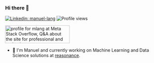 ### Hi there 👋

[![Linkedin: manuel-lang](https://img.shields.io/badge/-Manuel%20Lang-blue?style=flat-square&logo=Linkedin&logoColor=white&link=https://www.linkedin.com/in/manuel-lang/)](https://www.linkedin.com/in/manuel-lang/)
![Profile views](https://gpvc.arturio.dev/manuel-lang)

<a href="https://meta.stackoverflow.com/users/5679455/mlang"><img src="https://meta.stackoverflow.com/users/flair/5679455.png?theme=dark" width="208" height="58" alt="profile for mlang at Meta Stack Overflow, Q&amp;A about the site for professional and enthusiast programmers" title="profile for mlang at Meta Stack Overflow, Q&amp;A about the site for professional and enthusiast programmers"></a>


- 🔭 I'm Manuel and currently working on Machine Learning and Data Science solutions at [reasonance](https://www.reasonance.de).

<!--
**manuel-lang/manuel-lang** is a ✨ _special_ ✨ repository because its `README.md` (this file) appears on your GitHub profile.

Here are some ideas to get you started:

- 🔭 I’m currently working on ...
- 🌱 I’m currently learning ...
- 👯 I’m looking to collaborate on ...
- 🤔 I’m looking for help with ...
- 💬 Ask me about ...
- 📫 How to reach me: ...
- 😄 Pronouns: ...
- ⚡ Fun fact: ...
-->
